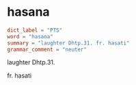 # hasana

``` toml
dict_label = "PTS"
word = "hasana"
summary = "laughter Dhtp.31. fr. hasati"
grammar_comment = "neuter"
```

laughter Dhtp.31.

fr. hasati

